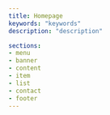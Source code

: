 ```yaml
---
title: Homepage
keywords: "keywords"
description: "description"

sections:
- menu
- banner
- content
- item
- list
- contact
- footer
---
```

